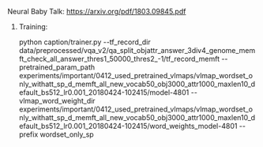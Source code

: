 Neural Baby Talk: https://arxiv.org/pdf/1803.09845.pdf

1. Training:

    python caption/trainer.py --tf_record_dir data/preprocessed/vqa_v2/qa_split_objattr_answer_3div4_genome_memft_check_all_answer_thres1_50000_thres2_-1/tf_record_memft --pretrained_param_path experiments/important/0412_used_pretrained_vlmaps/vlmap_wordset_only_withatt_sp_d_memft_all_new_vocab50_obj3000_attr1000_maxlen10_default_bs512_lr0.001_20180424-102415/model-4801 --vlmap_word_weight_dir experiments/important/0412_used_pretrained_vlmaps/vlmap_wordset_only_withatt_sp_d_memft_all_new_vocab50_obj3000_attr1000_maxlen10_default_bs512_lr0.001_20180424-102415/word_weights_model-4801 --prefix wordset_only_sp
